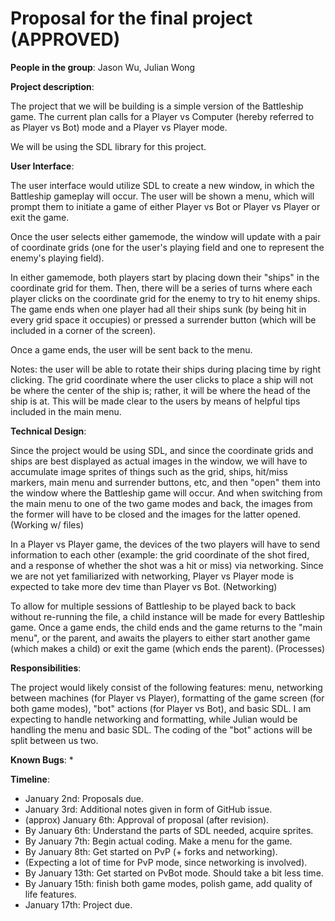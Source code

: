 # Proposal for the final project (APPROVED)

**People in the group**: Jason Wu, Julian Wong

**Project description**:

The project that we will be building is a simple version of the
Battleship game. The current plan calls for a Player vs Computer
(hereby referred to as Player vs Bot) mode and a Player vs Player mode.

We will be using the SDL library for this project.

**User Interface**:

The user interface would utilize SDL to create a new window, in
which the Battleship gameplay will occur. The user will be shown
a menu, which will prompt them to initiate a game of either Player
vs Bot or Player vs Player or exit the game.

Once the user selects either gamemode, the window will update with a
pair of coordinate grids (one for the user's playing field and one to
represent the enemy's playing field).

In either gamemode, both players start by placing down their "ships"
in the coordinate grid for them. Then, there will be a series of turns
where each player clicks on the coordinate grid for the enemy to try
to hit enemy ships. The game ends when one player had all their ships
sunk (by being hit in every grid space it occupies) or pressed a
surrender button (which will be included in a corner of the screen).

Once a game ends, the user will be sent back to the menu.

Notes: the user will be able to rotate their ships during placing time
by right clicking. The grid coordinate where the user clicks to place a
ship will not be where the center of the ship is; rather, it will be
where the head of the ship is at. This will be made clear to the users
by means of helpful tips included in the main menu.

**Technical Design**:

Since the project would be using SDL, and since the coordinate grids and
ships are best displayed as actual images in the window, we will have to
accumulate image sprites of things such as the grid, ships, hit/miss
markers, main menu and surrender buttons, etc, and then "open" them
into the window where the Battleship game will occur. And when switching
from the main menu to one of the two game modes and back, the images from
the former will have to be closed and the images for the latter opened.
(Working w/ files)

In a Player vs Player game, the devices of the two players will have
to send information to each other (example: the grid coordinate of the
shot fired, and a response of whether the shot was a hit or miss) via
networking. Since we are not yet familiarized with networking, Player
vs Player mode is expected to take more dev time than Player vs Bot.
(Networking)

To allow for multiple sessions of Battleship to be played back to back
without re-running the file, a child instance will be made for every
Battleship game. Once a game ends, the child ends and the game returns
to the "main menu", or the parent, and awaits the players to either
start another game (which makes a child) or exit the game (which ends
the parent). (Processes)

**Responsibilities**:

The project would likely consist of the following features: menu,
networking between machines (for Player vs Player), formatting of the
game screen (for both game modes), "bot" actions (for Player vs Bot),
and basic SDL. I am expecting to handle networking and formatting,
while Julian would be handling the menu and basic SDL. The coding of
the "bot" actions will be split between us two.

**Known Bugs**:
* 

**Timeline**:

* January 2nd: Proposals due.
* January 3rd: Additional notes given in form of GitHub issue.
* (approx) January 6th: Approval of proposal (after revision).
* By January 6th: Understand the parts of SDL needed, acquire sprites.
* By January 7th: Begin actual coding. Make a menu for the game.
* By January 8th: Get started on PvP (+ forks and networking).
* (Expecting a lot of time for PvP mode, since networking is involved).
* By January 13th: Get started on PvBot mode. Should take a bit less time.
* By January 15th: finish both game modes, polish game, add quality of life features.
* January 17th: Project due.
